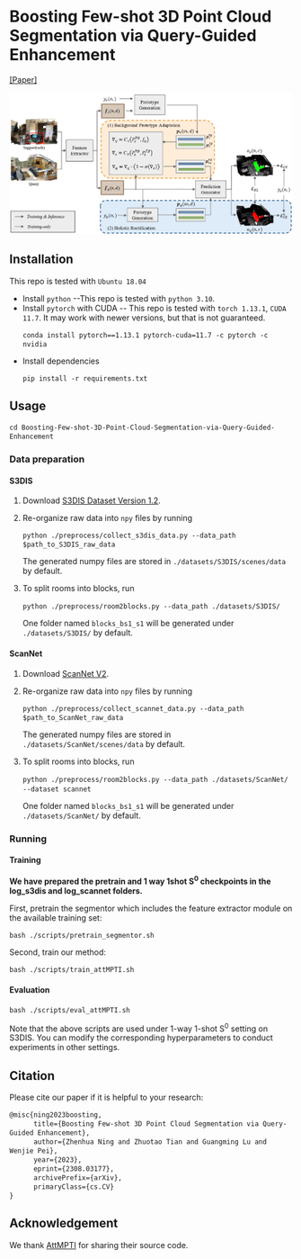 # Boosting Few-shot 3D Point Cloud Segmentation via Query-Guided Enhancement

<a href="https://arxiv.org/abs/2308.03177" target="_blank">[Paper]</a>

![teaser](framework.jpg)

## Installation
This repo is tested with `Ubuntu 18.04`
- Install `python` --This repo is tested with `python 3.10`.
- Install `pytorch` with CUDA -- This repo is tested with `torch 1.13.1`, `CUDA 11.7`. 
It may work with newer versions, but that is not guaranteed.
	```
	conda install pytorch==1.13.1 pytorch-cuda=11.7 -c pytorch -c nvidia
	```
- Install dependencies
    ```
    pip install -r requirements.txt
    ```

## Usage
```
cd Boosting-Few-shot-3D-Point-Cloud-Segmentation-via-Query-Guided-Enhancement
```
### Data preparation
#### S3DIS
1. Download [S3DIS Dataset Version 1.2](http://buildingparser.stanford.edu/dataset.html).
2. Re-organize raw data into `npy` files by running
   ```
   python ./preprocess/collect_s3dis_data.py --data_path $path_to_S3DIS_raw_data
   ```
   The generated numpy files are stored in `./datasets/S3DIS/scenes/data` by default.
3. To split rooms into blocks, run 

    ```python ./preprocess/room2blocks.py --data_path ./datasets/S3DIS/```
    
    One folder named `blocks_bs1_s1` will be generated under `./datasets/S3DIS/` by default. 


#### ScanNet
1. Download [ScanNet V2](http://www.scan-net.org/).
2. Re-organize raw data into `npy` files by running
	```
	python ./preprocess/collect_scannet_data.py --data_path $path_to_ScanNet_raw_data
	```
   The generated numpy files are stored in `./datasets/ScanNet/scenes/data` by default.
3. To split rooms into blocks, run 

    ```python ./preprocess/room2blocks.py --data_path ./datasets/ScanNet/ --dataset scannet```
    
    One folder named `blocks_bs1_s1` will be generated under `./datasets/ScanNet/` by default. 


### Running 
#### Training
**We have prepared the pretrain and 1 way 1shot S<sup>0</sup> checkpoints in the log_s3dis and log_scannet folders.**

First, pretrain the segmentor which includes the feature extractor module on the available training set:
    
    bash ./scripts/pretrain_segmentor.sh

Second, train our method:
	
	bash ./scripts/train_attMPTI.sh


#### Evaluation
    
    bash ./scripts/eval_attMPTI.sh

Note that the above scripts are used under 1-way 1-shot S<sup>0</sup> setting on S3DIS. You can modify the corresponding hyperparameters to conduct experiments in other settings. 



## Citation
Please cite our paper if it is helpful to your research:
```
@misc{ning2023boosting,
      title={Boosting Few-shot 3D Point Cloud Segmentation via Query-Guided Enhancement}, 
      author={Zhenhua Ning and Zhuotao Tian and Guangming Lu and Wenjie Pei},
      year={2023},
      eprint={2308.03177},
      archivePrefix={arXiv},
      primaryClass={cs.CV}
}
```


## Acknowledgement
We thank [AttMPTI](https://github.com/Na-Z/attMPTI) for sharing their source code.
